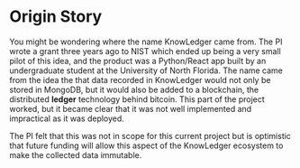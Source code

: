 # Origin Story

You might be wondering where the name KnowLedger came from.  The PI wrote a grant three years ago
to NIST which ended up being a very small pilot of this idea, and the product was a Python/React app
built by an undergraduate student at the University of North Florida.  The name came from the idea
the that data recorded in KnowLedger would not only be stored in MongoDB, but it would also be added to 
a blockchain, the distributed **ledger** technology behind bitcoin.  This part of the project worked, but
it became clear that it was not well implemented and impractical as it was deployed.

The PI felt that this was not in scope for this current project but is optimistic that future funding
will allow this aspect of the KnowLedger ecosystem to make the collected data immutable.